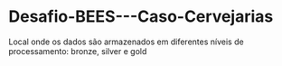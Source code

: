 # Desafio-BEES---Caso-Cervejarias
Local onde os dados são armazenados em diferentes níveis de processamento: bronze, silver e gold